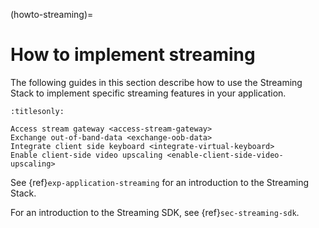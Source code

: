 (howto-streaming)=
# How to implement streaming

The following guides in this section describe how to use the Streaming Stack to implement specific streaming features in your application.

```{toctree}
:titlesonly:

Access stream gateway <access-stream-gateway>
Exchange out-of-band-data <exchange-oob-data>
Integrate client side keyboard <integrate-virtual-keyboard>
Enable client-side video upscaling <enable-client-side-video-upscaling>
```

See {ref}`exp-application-streaming` for an introduction to the Streaming Stack.

For an introduction to the Streaming SDK, see {ref}`sec-streaming-sdk`.
